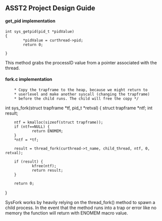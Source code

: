 ## ASST2 Project Design Guide


#### get_pid implementation
 	int sys_getpid(pid_t *pidValue)
 	{
 	        *pidValue = curthread->pid;
 	        return 0;
 	
 	}
This method grabs the processID value from a pointer associated with the thread.

#### fork.c implementation
        * Copy the trapframe to the heap, because we might return to
        * userlevel and make another syscall (changing the trapframe)
        * before the child runs. The child will free the copy */  

   int sys_fork(struct trapframe *tf, pid_t *retval)
   {
        struct trapframe *ntf;
        int result;

        ntf = kmalloc(sizeof(struct trapframe));
        if (ntf==NULL) {
                return ENOMEM;
        }
        *ntf = *tf;

        result = thread_fork(curthread->t_name, child_thread, ntf, 0, retval);

        if (result) {
                kfree(ntf);
                return result;
        }

        return 0;
}

SysFork works by heavily relying on the thread_fork() method to spawn a child process. In the event that the method runs into a trap or error like no memory the function will return with ENOMEM macro value.

